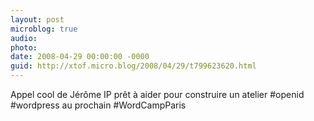 ```yaml
---
layout: post
microblog: true
audio: 
photo: 
date: 2008-04-29 00:00:00 -0000
guid: http://xtof.micro.blog/2008/04/29/t799623620.html
---
```

Appel cool de Jérôme IP prêt à aider pour construire un atelier #openid #wordpress au prochain #WordCampParis
